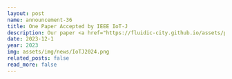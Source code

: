 ```yaml
---
layout: post
name: announcement-36
title: One Paper Accepted by IEEE IoT-J
description: Our paper <a href="https://fluidic-city.github.io/assets/pdf/Wang2024Privacy.pdf"> Large-scale Mixed Traffic Control Using Dynamic Vehicle Routing and Privacy-Preserving Crowdsourcing </a> has been accepted by IEEE Internet of Things Journal (IoT-J)​, 2024. Congratulations to all the authors! 
date: 2023-12-1
year: 2023
img: assets/img/news/IoTJ2024.png
related_posts: false
read_more: false
---
```

